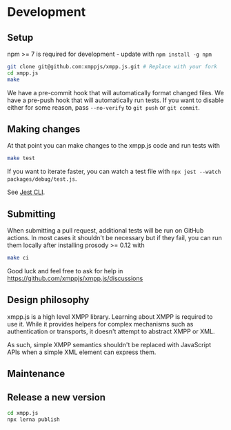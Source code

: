 # Development

## Setup

npm >= 7 is required for development - update with `npm install -g npm`

```sh
git clone git@github.com:xmppjs/xmpp.js.git # Replace with your fork
cd xmpp.js
make
```

We have a pre-commit hook that will automatically format changed files.
We have a pre-push hook that will automatically run tests.
If you want to disable either for some reason, pass `--no-verify` to `git push` or `git commit`.

## Making changes

At that point you can make changes to the xmpp.js code and run tests with

```sh
make test
```

If you want to iterate faster, you can watch a test file with `npx jest --watch packages/debug/test.js`.

See [Jest CLI](https://jestjs.io/docs/cli).

## Submitting

When submitting a pull request, additional tests will be run on GitHub actions.
In most cases it shouldn't be necessary but if they fail, you can run them locally after installing prosody >= 0.12 with

```sh
make ci
```

Good luck and feel free to ask for help in https://github.com/xmppjs/xmpp.js/discussions

## Design philosophy

xmpp.js is a high level XMPP library. Learning about XMPP is required to use it. While it provides helpers for complex mechanisms such as authentication or transports, it doesn't attempt to abstract XMPP or XML.

As such, simple XMPP semantics shouldn't be replaced with JavaScript APIs when a simple XML element can express them.

## Maintenance

## Release a new version

```sh
cd xmpp.js
npx lerna publish
```
